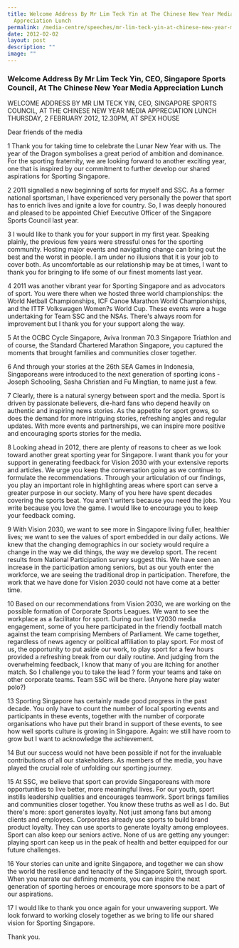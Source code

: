 ```yaml
---
title: Welcome Address By Mr Lim Teck Yin at The Chinese New Year Media
  Appreciation Lunch
permalink: /media-centre/speeches/mr-lim-teck-yin-at-chinese-new-year-media-appreciation-lunch/
date: 2012-02-02
layout: post
description: ""
image: ""
---
```

### **Welcome Address By Mr Lim Teck Yin, CEO, Singapore Sports Council, At The Chinese New Year Media Appreciation Lunch**

WELCOME ADDRESS BY MR LIM TECK YIN, CEO, SINGAPORE SPORTS COUNCIL, AT THE CHINESE NEW YEAR MEDIA APPRECIATION LUNCH
THURSDAY, 2 FEBRUARY 2012, 12.30PM, AT SPEX HOUSE

Dear friends of the media

1 Thank you for taking time to celebrate the Lunar New Year with us. The year of the Dragon symbolises a great period of ambition and dominance. For the sporting fraternity, we are looking forward to another exciting year, one that is inspired by our commitment to further develop our shared aspirations for Sporting Singapore.

2 2011 signalled a new beginning of sorts for myself and SSC. As a former national sportsman, I have experienced very personally the power that sport has to enrich lives and ignite a love for country. So, I was deeply honoured and pleased to be appointed Chief Executive Officer of the Singapore Sports Council last year.

3 I would like to thank you for your support in my first year. Speaking plainly, the previous few years were stressful ones for the sporting community. Hosting major events and navigating change can bring out the best and the worst in people. I am under no illusions that it is your job to cover both. As uncomfortable as our relationship may be at times, I want to thank you for bringing to life some of our finest moments last year.

4 2011 was another vibrant year for Sporting Singapore and as advocators of sport. You were there when we hosted three world championships: the World Netball Championships, ICF Canoe Marathon World Championships, and the ITTF Volkswagen Women?s World Cup. These events were a huge undertaking for Team SSC and the NSAs. There's always room for improvement but I thank you for your support along the way.

5 At the OCBC Cycle Singapore, Aviva Ironman 70.3 Singapore Triathlon and of course, the Standard Chartered Marathon Singapore, you captured the moments that brought families and communities closer together.

6 And through your stories at the 26th SEA Games in Indonesia, Singaporeans were introduced to the next generation of sporting icons - Joseph Schooling, Sasha Christian and Fu Mingtian, to name just a few.

7 Clearly, there is a natural synergy between sport and the media. Sport is driven by passionate believers, die-hard fans who depend heavily on authentic and inspiring news stories. As the appetite for sport grows, so does the demand for more intriguing stories, refreshing angles and regular updates. With more events and partnerships, we can inspire more positive and encouraging sports stories for the media.

8 Looking ahead in 2012, there are plenty of reasons to cheer as we look toward another great sporting year for Singapore. I want thank you for your support in generating feedback for Vision 2030 with your extensive reports and articles. We urge you keep the conversation going as we continue to formulate the recommendations. Through your articulation of our findings, you play an important role in highlighting areas where sport can serve a greater purpose in our society. Many of you here have spent decades covering the sports beat. You aren't writers because you need the jobs. You write because you love the game. I would like to encourage you to keep your feedback coming.

9 With Vision 2030, we want to see more in Singapore living fuller, healthier lives; we want to see the values of sport embedded in our daily actions. We knew that the changing demographics in our society would require a change in the way we did things, the way we develop sport. The recent results from National Participation survey suggest this. We have seen an increase in the participation among seniors, but as our youth enter the workforce, we are seeing the traditional drop in participation. Therefore, the work that we have done for Vision 2030 could not have come at a better time.

10 Based on our recommendations from Vision 2030, we are working on the possible formation of Corporate Sports Leagues. We want to see the workplace as a facilitator for sport. During our last V2030 media engagement, some of you here participated in the friendly football match against the team comprising Members of Parliament. We came together, regardless of news agency or political affiliation to play sport. For most of us, the opportunity to put aside our work, to play sport for a few hours provided a refreshing break from our daily routine. And judging from the overwhelming feedback, I know that many of you are itching for another match. So I challenge you to take the lead ? form your teams and take on other corporate teams. Team SSC will be there. (Anyone here play water polo?)

13 Sporting Singapore has certainly made good progress in the past decade. You only have to count the number of local sporting events and participants in these events, together with the number of corporate organisations who have put their brand in support of these events, to see how well sports culture is growing in Singapore. Again: we still have room to grow but I want to acknowledge the achievement.

14 But our success would not have been possible if not for the invaluable contributions of all our stakeholders. As members of the media, you have played the crucial role of unfolding our sporting journey.

15 At SSC, we believe that sport can provide Singaporeans with more opportunities to live better, more meaningful lives. For our youth, sport instills leadership qualities and encourages teamwork. Sport brings families and communities closer together. You know these truths as well as I do. But there's more: sport generates loyalty. Not just among fans but among clients and employees. Corporates already use sports to build brand product loyalty. They can use sports to generate loyalty among employees. Sport can also keep our seniors active. None of us are getting any younger: playing sport can keep us in the peak of health and better equipped for our future challenges.

16 Your stories can unite and ignite Singapore, and together we can show the world the resilience and tenacity of the Singapore Spirit, through sport. When you narrate our defining moments, you can inspire the next generation of sporting heroes or encourage more sponsors to be a part of our aspirations.

17 I would like to thank you once again for your unwavering support. We look forward to working closely together as we bring to life our shared vision for Sporting Singapore.

Thank you.